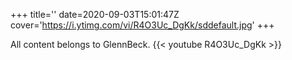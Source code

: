 +++
title=''
date=2020-09-03T15:01:47Z
cover='https://i.ytimg.com/vi/R4O3Uc_DgKk/sddefault.jpg'
+++

All content belongs to GlennBeck.
{{< youtube R4O3Uc_DgKk >}}
